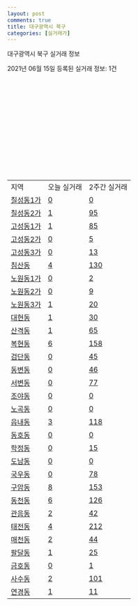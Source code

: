 ```yaml
---
layout: post
comments: true
title: 대구광역시 북구
categories: [실거래가]
---
```


대구광역시 북구 실거래 정보

2021년 06월 15일 등록된 실거래 정보: 1건

<script type="text/javascript">
  google.charts.load('current', {'packages':['corechart']});
  google.charts.setOnLoadCallback(drawChart);

  function drawChart() {
    var data = google.visualization.arrayToDataTable([['거래일', '매매', '전월세', '전매'], ['2021-02', 507, 259, 24], ['2021-03', 465, 206, 94], ['2021-04', 81, 63, 7]]);

    var chart = new google.visualization.LineChart(document.getElementById('columnchart_material'));
    chart.draw(data);
  }
</script>

<div id="columnchart_material" style="width: 400px; height: 200px;"></div>
<br>
<table class="sortable">
  <tr>
    <td>지역</td>
    <td>오늘 실거래</td>
    <td>2주간 실거래</td>
  </tr>

  
  <tr class="item">
    <td><a href="2723010100.html">칠성동1가</a></td>
    <td><a href="2723010100.html">0</a></td>
    <td><a href="2723010100.html">0</a></td>
  </tr>
    

  <tr class="item">
    <td><a href="2723010200.html">칠성동2가</a></td>
    <td><a href="2723010200.html">1</a></td>
    <td><a href="2723010200.html">95</a></td>
  </tr>
    

  <tr class="item">
    <td><a href="2723010300.html">고성동1가</a></td>
    <td><a href="2723010300.html">1</a></td>
    <td><a href="2723010300.html">85</a></td>
  </tr>
    

  <tr class="item">
    <td><a href="2723010400.html">고성동2가</a></td>
    <td><a href="2723010400.html">0</a></td>
    <td><a href="2723010400.html">5</a></td>
  </tr>
    

  <tr class="item">
    <td><a href="2723010500.html">고성동3가</a></td>
    <td><a href="2723010500.html">0</a></td>
    <td><a href="2723010500.html">13</a></td>
  </tr>
    

  <tr class="item">
    <td><a href="2723010600.html">침산동</a></td>
    <td><a href="2723010600.html">4</a></td>
    <td><a href="2723010600.html">130</a></td>
  </tr>
    

  <tr class="item">
    <td><a href="2723010700.html">노원동1가</a></td>
    <td><a href="2723010700.html">0</a></td>
    <td><a href="2723010700.html">2</a></td>
  </tr>
    

  <tr class="item">
    <td><a href="2723010800.html">노원동2가</a></td>
    <td><a href="2723010800.html">0</a></td>
    <td><a href="2723010800.html">9</a></td>
  </tr>
    

  <tr class="item">
    <td><a href="2723010900.html">노원동3가</a></td>
    <td><a href="2723010900.html">1</a></td>
    <td><a href="2723010900.html">20</a></td>
  </tr>
    

  <tr class="item">
    <td><a href="2723011000.html">대현동</a></td>
    <td><a href="2723011000.html">1</a></td>
    <td><a href="2723011000.html">30</a></td>
  </tr>
    

  <tr class="item">
    <td><a href="2723011100.html">산격동</a></td>
    <td><a href="2723011100.html">1</a></td>
    <td><a href="2723011100.html">65</a></td>
  </tr>
    

  <tr class="item">
    <td><a href="2723011200.html">복현동</a></td>
    <td><a href="2723011200.html">6</a></td>
    <td><a href="2723011200.html">158</a></td>
  </tr>
    

  <tr class="item">
    <td><a href="2723011300.html">검단동</a></td>
    <td><a href="2723011300.html">0</a></td>
    <td><a href="2723011300.html">45</a></td>
  </tr>
    

  <tr class="item">
    <td><a href="2723011400.html">동변동</a></td>
    <td><a href="2723011400.html">0</a></td>
    <td><a href="2723011400.html">46</a></td>
  </tr>
    

  <tr class="item">
    <td><a href="2723011500.html">서변동</a></td>
    <td><a href="2723011500.html">0</a></td>
    <td><a href="2723011500.html">77</a></td>
  </tr>
    

  <tr class="item">
    <td><a href="2723011600.html">조야동</a></td>
    <td><a href="2723011600.html">0</a></td>
    <td><a href="2723011600.html">0</a></td>
  </tr>
    

  <tr class="item">
    <td><a href="2723011700.html">노곡동</a></td>
    <td><a href="2723011700.html">0</a></td>
    <td><a href="2723011700.html">0</a></td>
  </tr>
    

  <tr class="item">
    <td><a href="2723011800.html">읍내동</a></td>
    <td><a href="2723011800.html">3</a></td>
    <td><a href="2723011800.html">118</a></td>
  </tr>
    

  <tr class="item">
    <td><a href="2723011900.html">동호동</a></td>
    <td><a href="2723011900.html">0</a></td>
    <td><a href="2723011900.html">0</a></td>
  </tr>
    

  <tr class="item">
    <td><a href="2723012000.html">학정동</a></td>
    <td><a href="2723012000.html">0</a></td>
    <td><a href="2723012000.html">15</a></td>
  </tr>
    

  <tr class="item">
    <td><a href="2723012100.html">도남동</a></td>
    <td><a href="2723012100.html">0</a></td>
    <td><a href="2723012100.html">0</a></td>
  </tr>
    

  <tr class="item">
    <td><a href="2723012200.html">국우동</a></td>
    <td><a href="2723012200.html">0</a></td>
    <td><a href="2723012200.html">78</a></td>
  </tr>
    

  <tr class="item">
    <td><a href="2723012300.html">구암동</a></td>
    <td><a href="2723012300.html">8</a></td>
    <td><a href="2723012300.html">153</a></td>
  </tr>
    

  <tr class="item">
    <td><a href="2723012400.html">동천동</a></td>
    <td><a href="2723012400.html">6</a></td>
    <td><a href="2723012400.html">126</a></td>
  </tr>
    

  <tr class="item">
    <td><a href="2723012500.html">관음동</a></td>
    <td><a href="2723012500.html">2</a></td>
    <td><a href="2723012500.html">42</a></td>
  </tr>
    

  <tr class="item">
    <td><a href="2723012600.html">태전동</a></td>
    <td><a href="2723012600.html">4</a></td>
    <td><a href="2723012600.html">212</a></td>
  </tr>
    

  <tr class="item">
    <td><a href="2723012700.html">매천동</a></td>
    <td><a href="2723012700.html">2</a></td>
    <td><a href="2723012700.html">44</a></td>
  </tr>
    

  <tr class="item">
    <td><a href="2723012800.html">팔달동</a></td>
    <td><a href="2723012800.html">1</a></td>
    <td><a href="2723012800.html">25</a></td>
  </tr>
    

  <tr class="item">
    <td><a href="2723012900.html">금호동</a></td>
    <td><a href="2723012900.html">0</a></td>
    <td><a href="2723012900.html">1</a></td>
  </tr>
    

  <tr class="item">
    <td><a href="2723013000.html">사수동</a></td>
    <td><a href="2723013000.html">2</a></td>
    <td><a href="2723013000.html">101</a></td>
  </tr>
    

  <tr class="item">
    <td><a href="2723013100.html">연경동</a></td>
    <td><a href="2723013100.html">1</a></td>
    <td><a href="2723013100.html">11</a></td>
  </tr>
    


</table>
    